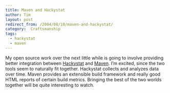 ```yaml
---
title: Maven and Hackystat
author: Tim
layout: post
redirect_from: /2004/08/10/maven-and-hackystat/
category:  Craftsmanship
tags:
  - hackystat
  - maven
---
```

My open source work over the next little while is going to involve providing better integration between [Hackystat][1] and [Maven][2]. I&#8217;m excited, since the two tools seem to naturally fit together. Hackystat collects and analyzes data over time. Maven provides an extensible build framework and really good HTML reports of certain build metrics. Bringing the best of the two worlds together will be quite interesting to watch.

 [1]: http://hackydev.ics.hawaii.edu/
 [2]: http://maven.apache.org/
